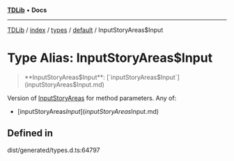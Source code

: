 [**TDLib**](../../../../../../README.md) • **Docs**

***

[TDLib](../../../../../../modules.md) / [index](../../../../../README.md) / [types](../../../README.md) / [default](../README.md) / InputStoryAreas$Input

# Type Alias: InputStoryAreas$Input

> **InputStoryAreas$Input**: [`inputStoryAreas$Input`](inputStoryAreas$Input.md)

Version of [InputStoryAreas](InputStoryAreas-1.md) for method parameters.
Any of:
- [inputStoryAreas$Input](inputStoryAreas$Input.md)

## Defined in

dist/generated/types.d.ts:64797
